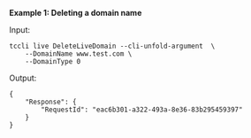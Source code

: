 **Example 1: Deleting a domain name**



Input: 

```
tccli live DeleteLiveDomain --cli-unfold-argument  \
    --DomainName www.test.com \
    --DomainType 0
```

Output: 
```
{
    "Response": {
        "RequestId": "eac6b301-a322-493a-8e36-83b295459397"
    }
}
```


